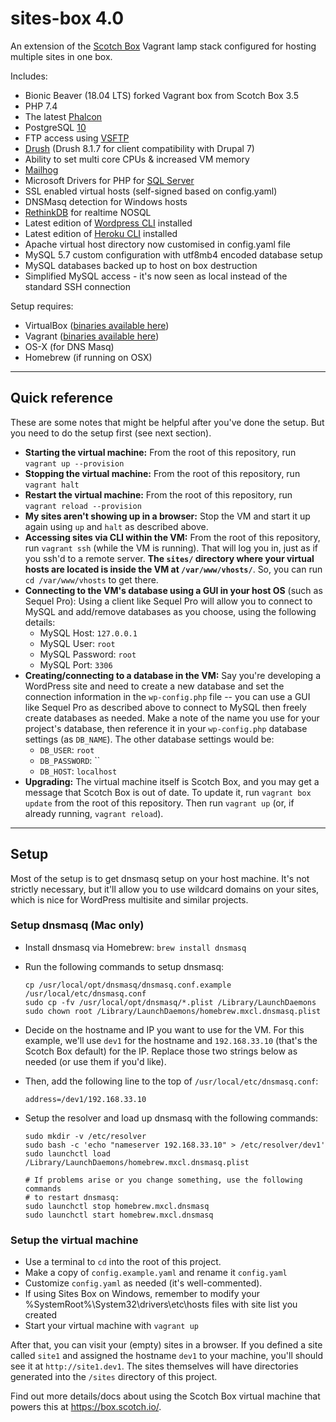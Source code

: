 # sites-box 4.0

An extension of the [Scotch Box](https://box.scotch.io/) Vagrant lamp stack configured for hosting multiple sites in one box.

Includes:

- Bionic Beaver (18.04 LTS) forked Vagrant box from Scotch Box 3.5
- PHP 7.4
- The latest [Phalcon](https://phalconphp.com/)
- PostgreSQL [10](https://www.postgresql.org/)
- FTP access using [VSFTP](https://security.appspot.com/vsftpd.html)
- [Drush](http://www.drush.org/) (Drush 8.1.7 for client compatibility with Drupal 7)
- Ability to set multi core CPUs & increased VM memory
- [Mailhog](https://github.com/mailhog/MailHog)
- Microsoft Drivers for PHP for [SQL Server](https://github.com/Microsoft/msphpsql)
- SSL enabled virtual hosts (self-signed based on config.yaml)
- DNSMasq detection for Windows hosts
- [RethinkDB](https://rethinkdb.com/) for realtime NOSQL
- Latest edition of [Wordpress CLI](https://wp-cli.org/) installed
- Latest edition of [Heroku CLI](https://devcenter.heroku.com/articles/heroku-cli) installed
- Apache virtual host directory now customised in config.yaml file
- MySQL 5.7 custom configuration with utf8mb4 encoded database setup
- MySQL databases backed up to host on box destruction
- Simplified MySQL access - it's now seen as local instead of the standard SSH connection

Setup requires:

- VirtualBox ([binaries available here](https://www.virtualbox.org/wiki/Downloads))
- Vagrant ([binaries available here](http://www.vagrantup.com/downloads.html))
- OS-X (for DNS Masq)
- Homebrew (if running on OSX)

---

## Quick reference

These are some notes that might be helpful after you've done the setup. But you need to do the setup first (see next section).

- **Starting the virtual machine:** From the root of this repository, run `vagrant up --provision`
- **Stopping the virtual machine:** From the root of this repository, run `vagrant halt`
- **Restart the virtual machine:** From the root of this repository, run `vagrant reload --provision`
- **My sites aren't showing up in a browser:** Stop the VM and start it up again using `up` and `halt` as described above.
- **Accessing sites via CLI within the VM:** From the root of this repository, run `vagrant ssh` (while the VM is running). That will log you in, just as if you ssh'd to a remote server. **The `sites/` directory where your virtual hosts are located is inside the VM at `/var/www/vhosts/`**. So, you can run `cd /var/www/vhosts` to get there.
- **Connecting to the VM's database using a GUI in your host OS** (such as Sequel Pro): Using a client like Sequel Pro will allow you to connect to MySQL and add/remove databases as you choose, using the following details:
  - MySQL Host: `127.0.0.1`
  - MySQL User: `root`
  - MySQL Password: `root`
  - MySQL Port: `3306`
- **Creating/connecting to a database in the VM:** Say you're developing a WordPress site and need to create a new database and set the connection information in the `wp-config.php` file -- you can use a GUI like Sequel Pro as described above to connect to MySQL then freely create databases as needed. Make a note of the name you use for your project's database, then reference it in your `wp-config.php` database settings (as `DB_NAME`). The other database settings would be:
  - `DB_USER`: `root`
  - `DB_PASSWORD`: ``
  - `DB_HOST`: `localhost`
- **Upgrading:** The virtual machine itself is Scotch Box, and you may get a message that Scotch Box is out of date. To update it, run `vagrant box update` from the root of this repository. Then run `vagrant up` (or, if already running, `vagrant reload`).

---

## Setup

Most of the setup is to get dnsmasq setup on your host machine. It's not strictly necessary, but it'll allow you to use wildcard domains on your sites, which is nice for WordPress multisite and similar projects.

### Setup dnsmasq (Mac only)

- Install dnsmasq via Homebrew: `brew install dnsmasq`
- Run the following commands to setup dnsmasq:

  ```
  cp /usr/local/opt/dnsmasq/dnsmasq.conf.example /usr/local/etc/dnsmasq.conf
  sudo cp -fv /usr/local/opt/dnsmasq/*.plist /Library/LaunchDaemons
  sudo chown root /Library/LaunchDaemons/homebrew.mxcl.dnsmasq.plist
  ```

- Decide on the hostname and IP you want to use for the VM. For this example, we'll use `dev1` for the hostname and `192.168.33.10` (that's the Scotch Box default) for the IP. Replace those two strings below as needed (or use them if you'd like).
- Then, add the following line to the top of `/usr/local/etc/dnsmasq.conf`:

  ```
  address=/dev1/192.168.33.10
  ```

- Setup the resolver and load up dnsmasq with the following commands:

  ```
  sudo mkdir -v /etc/resolver
  sudo bash -c 'echo "nameserver 192.168.33.10" > /etc/resolver/dev1'
  sudo launchctl load /Library/LaunchDaemons/homebrew.mxcl.dnsmasq.plist

  # If problems arise or you change something, use the following commands
  # to restart dnsmasq:
  sudo launchctl stop homebrew.mxcl.dnsmasq
  sudo launchctl start homebrew.mxcl.dnsmasq
  ```

### Setup the virtual machine

- Use a terminal to `cd` into the root of this project.
- Make a copy of `config.example.yaml` and rename it `config.yaml`
- Customize `config.yaml` as needed (it's well-commented).
- If using Sites Box on Windows, remember to modify your %SystemRoot%\System32\drivers\etc\hosts files with site list you created
- Start your virtual machine with `vagrant up`

After that, you can visit your (empty) sites in a browser. If you defined a site called `site1` and assigned the hostname `dev1` to your machine, you'll should see it at `http://site1.dev1`. The sites themselves will have directories generated into the `/sites` directory of this project.

Find out more details/docs about using the Scotch Box virtual machine that powers this at <https://box.scotch.io/>.
